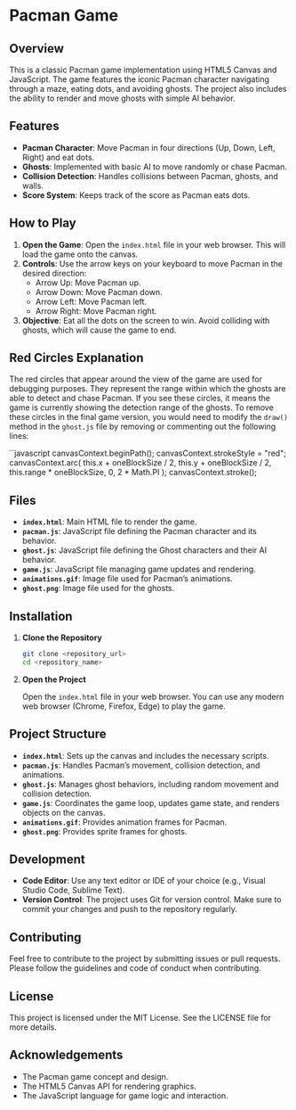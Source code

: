 # Pacman Game

## Overview
This is a classic Pacman game implementation using HTML5 Canvas and JavaScript. The game features the iconic Pacman character navigating through a maze, eating dots, and avoiding ghosts. The project also includes the ability to render and move ghosts with simple AI behavior.

## Features
- **Pacman Character**: Move Pacman in four directions (Up, Down, Left, Right) and eat dots.
- **Ghosts**: Implemented with basic AI to move randomly or chase Pacman.
- **Collision Detection**: Handles collisions between Pacman, ghosts, and walls.
- **Score System**: Keeps track of the score as Pacman eats dots.

## How to Play
1. **Open the Game**: Open the `index.html` file in your web browser. This will load the game onto the canvas.
2. **Controls**: Use the arrow keys on your keyboard to move Pacman in the desired direction:
   - Arrow Up: Move Pacman up.
   - Arrow Down: Move Pacman down.
   - Arrow Left: Move Pacman left.
   - Arrow Right: Move Pacman right.
3. **Objective**: Eat all the dots on the screen to win. Avoid colliding with ghosts, which will cause the game to end.

## Red Circles Explanation
The red circles that appear around the view of the game are used for debugging purposes. They represent the range within which the ghosts are able to detect and chase Pacman. If you see these circles, it means the game is currently showing the detection range of the ghosts. To remove these circles in the final game version, you would need to modify the `draw()` method in the `ghost.js` file by removing or commenting out the following lines:

``javascript
canvasContext.beginPath();
canvasContext.strokeStyle = "red";
canvasContext.arc(
    this.x + oneBlockSize / 2,
    this.y + oneBlockSize / 2,
    this.range * oneBlockSize,
    0,
    2 * Math.PI
);
canvasContext.stroke();
## Files
- **`index.html`**: Main HTML file to render the game.
- **`pacman.js`**: JavaScript file defining the Pacman character and its behavior.
- **`ghost.js`**: JavaScript file defining the Ghost characters and their AI behavior.
- **`game.js`**: JavaScript file managing game updates and rendering.
- **`animations.gif`**: Image file used for Pacman’s animations.
- **`ghost.png`**: Image file used for the ghosts.

## Installation
1. **Clone the Repository**

    ```bash
    git clone <repository_url>
    cd <repository_name>
    ```

2. **Open the Project**

   Open the `index.html` file in your web browser. You can use any modern web browser (Chrome, Firefox, Edge) to play the game.

## Project Structure
- **`index.html`**: Sets up the canvas and includes the necessary scripts.
- **`pacman.js`**: Handles Pacman’s movement, collision detection, and animations.
- **`ghost.js`**: Manages ghost behaviors, including random movement and collision detection.
- **`game.js`**: Coordinates the game loop, updates game state, and renders objects on the canvas.
- **`animations.gif`**: Provides animation frames for Pacman.
- **`ghost.png`**: Provides sprite frames for ghosts.

## Development
- **Code Editor**: Use any text editor or IDE of your choice (e.g., Visual Studio Code, Sublime Text).
- **Version Control**: The project uses Git for version control. Make sure to commit your changes and push to the repository regularly.

## Contributing
Feel free to contribute to the project by submitting issues or pull requests. Please follow the guidelines and code of conduct when contributing.

## License
This project is licensed under the MIT License. See the LICENSE file for more details.

## Acknowledgements
- The Pacman game concept and design.
- The HTML5 Canvas API for rendering graphics.
- The JavaScript language for game logic and interaction.
